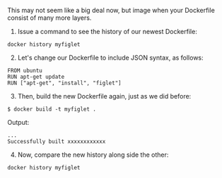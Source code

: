 This may not seem like a big deal now, but image when your Dockerfile consist of many more layers. 

1. Issue a command to see the history of our newest Dockerfile:

```
docker history myfiglet
```

2. Let's change our Dockerfile to include JSON syntax, as follows:

```
FROM ubuntu
RUN apt-get update
RUN ["apt-get", "install", "figlet"]
```

3. Then, build the new Dockerfile again, just as we did before:

```
$ docker build -t myfiglet .
```

Output:

```
...
Successfully built xxxxxxxxxxxx
```

4. Now, compare the new history along side the other:

```
docker history myfiglet
```

